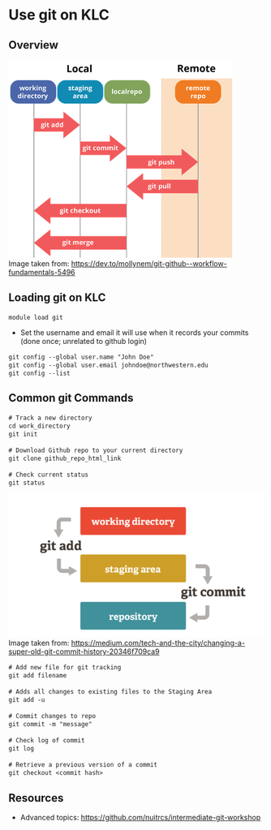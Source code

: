 # Use git on KLC

## Overview
![git_image](./images/git.png)  
Image taken from: https://dev.to/mollynem/git-github--workflow-fundamentals-5496

## Loading git on KLC
```
module load git
```
- Set the username and email it will use when it records your commits (done once; unrelated to github login)
```
git config --global user.name "John Doe" 
git config --global user.email johndoe@northwestern.edu
git config --list 
```

## Common git Commands
```
# Track a new directory
cd work_directory
git init

# Download Github repo to your current directory
git clone github_repo_html_link

# Check current status
git status
```

![git_image2](./images/git2.png)  
Image taken from: 
https://medium.com/tech-and-the-city/changing-a-super-old-git-commit-history-20346f709ca9 
 
```
# Add new file for git tracking
git add filename

# Adds all changes to existing files to the Staging Area
git add -u

# Commit changes to repo
git commit -m "message"

# Check log of commit
git log

# Retrieve a previous version of a commit
git checkout <commit hash>
```

## Resources
- Advanced topics: https://github.com/nuitrcs/intermediate-git-workshop